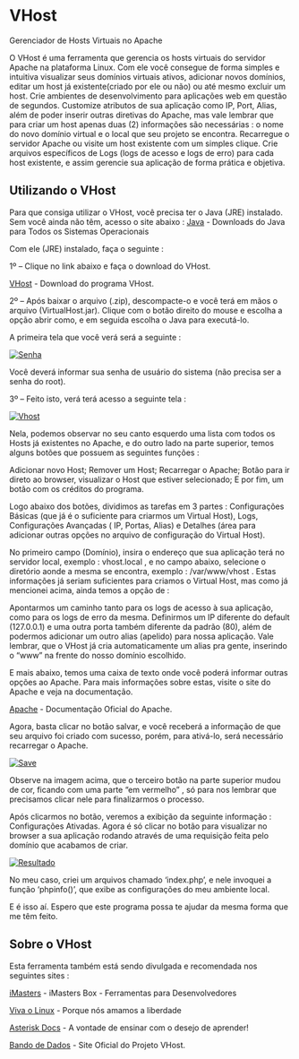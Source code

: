 VHost
=====

Gerenciador de Hosts Virtuais no Apache

O VHost é uma ferramenta que gerencia os hosts virtuais do servidor Apache na plataforma Linux. Com ele você consegue de forma simples e intuitiva visualizar seus domínios virtuais ativos,  adicionar novos domínios, editar um host já existente(criado por 
ele ou não) ou até mesmo excluir um host.
Crie ambientes de desenvolvimento para aplicações web em questão de segundos. Customize atributos de sua aplicação como IP, Port, Alias, além de poder inserir outras diretivas do Apache, mas vale lembrar que para criar um host apenas duas (2) informações são necessárias : o nome do novo domínio virtual e o local que seu projeto se encontra.
Recarregue o servidor Apache ou visite um host existente com um simples clique. Crie arquivos específicos de Logs (logs de acesso e logs de erro) para cada host existente, e assim gerencie sua aplicação de forma prática e objetiva.

Utilizando o VHost
------------------

Para que consiga utilizar o VHost, você precisa ter o Java (JRE) instalado. Sem você ainda não têm, acesso o site abaixo :
[Java](http://www.java.com/pt_BR/download/manual.jsp) - Downloads do Java para Todos os Sistemas Operacionais

Com ele (JRE) instalado, faça o seguinte :

1º – Clique no link abaixo e faça o download do VHost.

[VHost](http://bandodedados.com.br/downloads/VHost.zip) - Download do programa VHost.

2º – Após baixar o arquivo (.zip), descompacte-o e você terá em mãos o arquivo (VirtualHost.jar). Clique com o botão direito do mouse e escolha a opção abrir como, e em seguida escolha o Java para executá-lo.

A primeira tela que você verá será a seguinte :

[![Senha](http://i.imgur.com/CKZieNI.png)](http://bandodedados.com.br)

Você deverá informar sua senha de usuário do sistema (não precisa ser a senha do root).

3º – Feito isto, verá terá acesso a seguinte tela :

[![Vhost](http://i.imgur.com/z31r36B.png)](http://bandodedados.com.br)

Nela, podemos observar no seu canto esquerdo uma lista com todos os Hosts já existentes no Apache, e do outro lado na parte superior, temos alguns botões que possuem as seguintes funções :

Adicionar novo Host;
Remover um Host;
Recarregar o Apache;
Botão para ir direto ao browser, visualizar o Host que estiver selecionado;
E por fim, um botão com os créditos do programa.

Logo abaixo dos botões, dividimos as tarefas em 3 partes : Configurações Básicas (que já é o suficiente para criarmos um Virtual Host), Logs, Configurações Avançadas ( IP, Portas, Alias) e Detalhes (área para adicionar outras opções no arquivo de configuração do Virtual Host).

No primeiro campo (Domínio), insira o endereço que sua aplicação terá no servidor local, exemplo : vhost.local , e no campo abaixo, selecione o diretório aonde a mesma se encontra, exemplo : /var/www/vhost .
Estas informações já seriam suficientes para criamos o Virtual Host, mas como já mencionei acima, ainda temos a opção de :

Apontarmos um caminho tanto para os logs de acesso à sua aplicação, como para os logs de erro da mesma.
Definirmos um IP diferente do default (127.0.0.1) e uma outra porta também diferente da padrão (80), além de podermos adicionar um outro alias (apelido) para nossa aplicação.
Vale lembrar, que o VHost já cria automaticamente um alias pra gente, inserindo o “www” na frente do nosso domínio escolhido.

E mais abaixo, temos uma caixa de texto onde você poderá informar outras opções ao Apache. Para mais informações sobre estas, visite o site do Apache e veja na documentação.

[Apache](http://httpd.apache.org/docs/current/vhosts/examples.html) - Documentação Oficial do Apache.

Agora, basta clicar no botão salvar, e você receberá a informação de que seu arquivo foi criado com sucesso, porém, para ativá-lo, será necessário recarregar o Apache.

[![Save](http://i.imgur.com/4V1xLbm.png)](http://bandodedados.com.br)

Observe na imagem acima, que o terceiro botão na parte superior mudou de cor, ficando com uma parte “em vermelho” , só para nos lembrar que precisamos clicar nele para finalizarmos o processo.

Após clicarmos no botão, veremos a exibição da seguinte informação : Configurações Ativadas. Agora é só clicar no botão para visualizar no browser a sua aplicação rodando através de uma requisição feita pelo domínio que acabamos de criar.

[![Resultado](http://i.imgur.com/l1j4L32.png)](http://bandodedados.com.br)

No meu caso, criei um arquivos chamado ‘index.php’, e nele invoquei a função ‘phpinfo()’, que exibe as configurações do meu ambiente local.

E é isso aí. Espero que este programa possa te ajudar da mesma forma que me têm feito.


Sobre o VHost
-------------

Esta ferramenta também está sendo divulgada e recomendada nos seguintes sites :

[iMasters](http://imasters.com.br/box/ferramenta/vhost/) - iMasters Box - Ferramentas para Desenvolvedores

[Viva o Linux](http://vivaolinux.com.br/artigo/Criando-Virtual-Host-no-Apache-simples-assim/) - Porque nós amamos a liberdade

[Asterisk Docs](http://www.asteriskdocs.com.br/blog/administrador-de-hosts-virtuais-no-apache/) - A vontade de ensinar com o desejo de aprender!

[Bando de Dados](http://bandodedados.com.br/?p=152) - Site Oficial do Projeto VHost.
